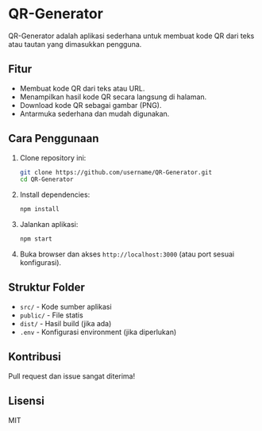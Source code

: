 # QR-Generator

QR-Generator adalah aplikasi sederhana untuk membuat kode QR dari teks atau tautan yang dimasukkan pengguna.

## Fitur

- Membuat kode QR dari teks atau URL.
- Menampilkan hasil kode QR secara langsung di halaman.
- Download kode QR sebagai gambar (PNG).
- Antarmuka sederhana dan mudah digunakan.

## Cara Penggunaan

1. Clone repository ini:
   ```bash
   git clone https://github.com/username/QR-Generator.git
   cd QR-Generator
   ```

2. Install dependencies:
   ```bash
   npm install
   ```

3. Jalankan aplikasi:
   ```bash
   npm start
   ```

4. Buka browser dan akses `http://localhost:3000` (atau port sesuai konfigurasi).

## Struktur Folder

- `src/` - Kode sumber aplikasi
- `public/` - File statis
- `dist/` - Hasil build (jika ada)
- `.env` - Konfigurasi environment (jika diperlukan)

## Kontribusi

Pull request dan issue sangat diterima!

## Lisensi

MIT